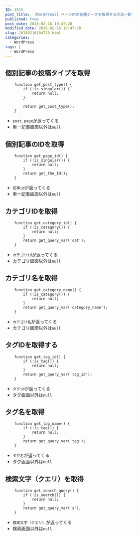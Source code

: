 ```yaml
---
ID: 3515
post_title: '[WordPress] ページ内の各種データを取得する方法一覧'
published: true
post_date: 2018-02-16 10:47:28
modified_date: 2018-02-16 10:47:28
slug: 20180216104728.html
categories: |
  - WordPress
tags: |
  - WordPress
---
```

<!--more-->

## 個別記事の投稿タイプを取得
```language-php
    function get_post_type() {
        if (!is_singular()) {
            return null;
        }

        return get_post_type();
    }
```

- `post`, `page`が返ってくる
- 単一記事画面以外は`null`

## 個別記事のIDを取得
```language-php
    function get_page_id() {
        if (!is_singular()) {
            return null;
        }
        return get_the_ID();
    }
```

- `記事id`が返ってくる
- 単一記事画面以外は`null`

## カテゴリIDを取得
```language-php
    function get_category_id() {
        if (!is_category()) {
            return null;
        }
        return get_query_var('cat');
    }
```

- `カテゴリid`が返ってくる
- カテゴリ画面以外は`null`

## カテゴリ名を取得
```language-php
    function get_category_name() {
        if (!is_category()) {
            return null;
        }
        return get_query_var('category_name');
    }
```

- `カテゴリ名`が返ってくる
- カテゴリ画面以外は`null`

## タグIDを取得する
```language-php
    function get_tag_id() {
        if (!is_tag()) {
            return null;
        }
        return get_query_var('tag_id');
    }
```


- `タグid`が返ってくる
- タグ画面以外は`null`

## タグ名を取得
```language-php
    function get_tag_name() {
        if (!is_tag()) {
            return null;
        }
        return get_query_var('tag');
    }
```

- `タグ名`が返ってくる
- タグ画面以外は`null`


## 検索文字（クエリ）を取得
```language-php
    function get_search_query() {
        if (!is_search()) {
            return null;
        }
        return get_query_var('s');
    }
```

- `検索文字（クエリ）`が返ってくる
- 検索画面以外は`null`